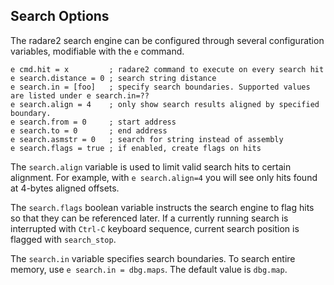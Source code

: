 ## Search Options

The radare2 search engine can be configured through several configuration variables, modifiable with the `e` command.

```
e cmd.hit = x         ; radare2 command to execute on every search hit
e search.distance = 0 ; search string distance
e search.in = [foo]   ; specify search boundaries. Supported values are listed under e search.in=??
e search.align = 4    ; only show search results aligned by specified boundary.
e search.from = 0     ; start address
e search.to = 0       ; end address
e search.asmstr = 0   ; search for string instead of assembly
e search.flags = true ; if enabled, create flags on hits
```

The `search.align` variable is used to limit valid search hits to certain alignment. For example, with `e search.align=4` you will see only hits found at 4-bytes aligned offsets.

The `search.flags` boolean variable instructs the search engine to flag hits so that they can be referenced later. If a currently running search is interrupted with `Ctrl-C` keyboard sequence, current search position is flagged with `search_stop`.

The `search.in` variable specifies search boundaries. To search entire memory, use `e search.in = dbg.maps`. The default value is `dbg.map`.
